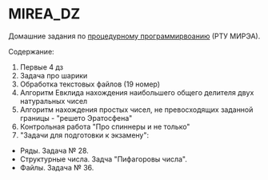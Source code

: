# MIREA_DZ

Домашние задания по [процедурному программирвоанию](https://lizochekk.jimdofree.com/%D0%BF%D1%80%D0%BE%D0%B3%D1%80%D0%B0%D0%BC%D0%BC%D0%B8%D1%80%D0%BE%D0%B2%D0%B0%D0%BD%D0%B8%D0%B5/) (РТУ МИРЭА).

Содержание:
1) Первые 4 дз
2) Задача про шарики
3) Обработка текстовых файлов (19 номер)
4) Алгоритм Евклида нахождения наибольшего общего делителя двух натуральных чисел
5) Алгоритм нахождения простых чисел, не превосходящих заданной границы - "решето Эратосфена"
6) Контрольная работа "Про спиннеры и не только"
7) "Задачи для подготовки к экзамену":
  - Ряды. Задача № 28.
- Структурные числа. Задча "Пифагоровы числа".
- Файлы. Задача № 36.
